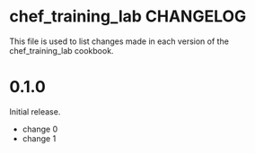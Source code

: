 # chef_training_lab CHANGELOG

This file is used to list changes made in each version of the chef_training_lab cookbook.

# 0.1.0

Initial release.

- change 0
- change 1

